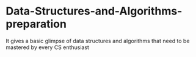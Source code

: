 # Data-Structures-and-Algorithms-preparation
It gives a basic glimpse of data structures and algorithms that need to be mastered by every CS enthusiast
